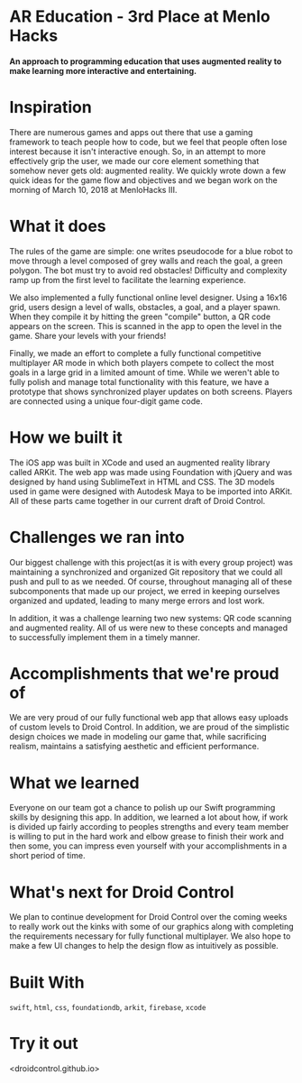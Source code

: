 # AR Education - 3rd Place at Menlo Hacks
#### An approach to programming education that uses augmented reality to make learning more interactive and entertaining.

# Inspiration
There are numerous games and apps out there that use a gaming framework to teach people how to code, but we feel that people often lose interest because it isn't interactive enough. So, in an attempt to more effectively grip the user, we made our core element something that somehow never gets old: augmented reality. We quickly wrote down a few quick ideas for the game flow and objectives and we began work on the morning of March 10, 2018 at MenloHacks III.

# What it does
The rules of the game are simple: one writes pseudocode for a blue robot to move through a level composed of grey walls and reach the goal, a green polygon. The bot must try to avoid red obstacles! Difficulty and complexity ramp up from the first level to facilitate the learning experience.

We also implemented a fully functional online level designer. Using a 16x16 grid, users design a level of walls, obstacles, a goal, and a player spawn. When they compile it by hitting the green "compile" button, a QR code appears on the screen. This is scanned in the app to open the level in the game. Share your levels with your friends!

Finally, we made an effort to complete a fully functional competitive multiplayer AR mode in which both players compete to collect the most goals in a large grid in a limited amount of time. While we weren't able to fully polish and manage total functionality with this feature, we have a prototype that shows synchronized player updates on both screens. Players are connected using a unique four-digit game code.

# How we built it
The iOS app was built in XCode and used an augmented reality library called ARKit. The web app was made using Foundation with jQuery and was designed by hand using SublimeText in HTML and CSS. The 3D models used in game were designed with Autodesk Maya to be imported into ARKit. All of these parts came together in our current draft of Droid Control.

# Challenges we ran into
Our biggest challenge with this project(as it is with every group project) was maintaining a synchronized and organized Git repository that we could all push and pull to as we needed. Of course, throughout managing all of these subcomponents that made up our project, we erred in keeping ourselves organized and updated, leading to many merge errors and lost work.

In addition, it was a challenge learning two new systems: QR code scanning and augmented reality. All of us were new to these concepts and managed to successfully implement them in a timely manner.

# Accomplishments that we're proud of
We are very proud of our fully functional web app that allows easy uploads of custom levels to Droid Control. In addition, we are proud of the simplistic design choices we made in modeling our game that, while sacrificing realism, maintains a satisfying aesthetic and efficient performance.

# What we learned
Everyone on our team got a chance to polish up our Swift programming skills by designing this app. In addition, we learned a lot about how, if work is divided up fairly according to peoples strengths and every team member is willing to put in the hard work and elbow grease to finish their work and then some, you can impress even yourself with your accomplishments in a short period of time.

# What's next for Droid Control
We plan to continue development for Droid Control over the coming weeks to really work out the kinks with some of our graphics along with completing the requirements necessary for fully functional multiplayer. We also hope to make a few UI changes to help the design flow as intuitively as possible.

# Built With
`swift`, `html`, `css`, `foundationdb`, `arkit`, `firebase`, `xcode`

# Try it out
<droidcontrol.github.io>

